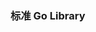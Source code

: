 ### 标准 Go Library

<!--
archive/zip	
database/sql	           
database/sql/driver	        
debug/buildinfo	            
debug/dwarf	            
debug/elf	                
debug/gosym	            
debug/macho	            
debug/pe	              
debug/plan9obj            
encoding            
encoding/ascii85	        
encoding/asn1	        
encoding/base32	        
encoding/base64	        
encoding/binary	        
encoding/csv	       
encoding/gob	       
encoding/hex	       
encoding/json	        
encoding/pem	           
encoding/xml	           
expvar	        
go	
go/ast	    
go/build   
go/build/constraint  
go/constant	    
go/doc	     
go/comment	             
go/format	        
go/importer	    
go/parser	        
go/printer	    
go/scanner	    
go/token	    
go/types	    
go/version	    
hash	    
hash/adler32	    
hash/crc32	
hash/crc64	
hash/fnv	        
hash/maphash	
html	
html/template    
image	
image/color	
image/palette	
image/draw	
image/gif         
image/jpeg	    
image/png	        
index/suffixarray 
mime	    
mime/multipart	            
mime/quotedprintable 	
net	                    
net/http	                
net/http/cgi	                    
net/http/cookiejar	            
net/http/fcgi	                
net/http/httptest	            
net/http/httptrace	            
net/http/httputil	            
net/http/pprof	                
net/mail	                
net/netip	                
net/rpc	                    
net/jsonrpc	                
net/smtp	                
net/textproto	    
net/url	            
os	            
os/exec	        
os/signal	        
os/user	        
regexp	        
regexp/syntax	       
runtime	        
runtime/asan	
runtime/cgo	        
runtime/coverage	    
runtime/debug	    
runtime/metrics	    
runtime/msan	
runtime/pprof	    
runtime/race	    
trace	    
syscall	    
syscall/js	                
text/scanner	    
text/tabwriter	    
text/template	    
text/template/parse	    

